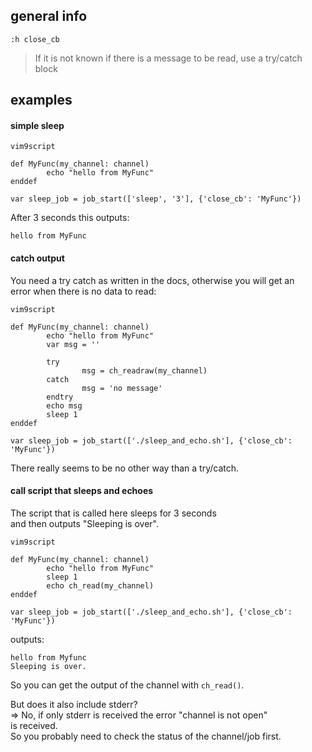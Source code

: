 ## general info

```
:h close_cb
```

> If it is not known if there is a message to be read, use a try/catch block

## examples

#### simple sleep

```
vim9script

def MyFunc(my_channel: channel)
        echo "hello from MyFunc"
enddef

var sleep_job = job_start(['sleep', '3'], {'close_cb': 'MyFunc'})
```
After 3 seconds this outputs:
```
hello from MyFunc
```

#### catch output

You need a try catch as written in the docs, otherwise you will get an \
error when there is no data to read:
```
vim9script

def MyFunc(my_channel: channel)
        echo "hello from MyFunc"
        var msg = ''

        try
                msg = ch_readraw(my_channel)
        catch
                msg = 'no message'
        endtry
        echo msg
        sleep 1
enddef

var sleep_job = job_start(['./sleep_and_echo.sh'], {'close_cb': 'MyFunc'})
```

There really seems to be no other way than a try/catch.

#### call script that sleeps and echoes

The script that is called here sleeps for 3 seconds \
and then outputs "Sleeping is over".
```
vim9script

def MyFunc(my_channel: channel)
        echo "hello from MyFunc"
        sleep 1
        echo ch_read(my_channel)
enddef

var sleep_job = job_start(['./sleep_and_echo.sh'], {'close_cb': 'MyFunc'})
```
outputs:
```
hello from Myfunc
Sleeping is over.
```

So you can get the output of the channel with `ch_read()`.

But does it also include stderr?\
=> No, if only stderr is received the error "channel is not open" \
is received.\
So you probably need to check the status of the channel/job first.
